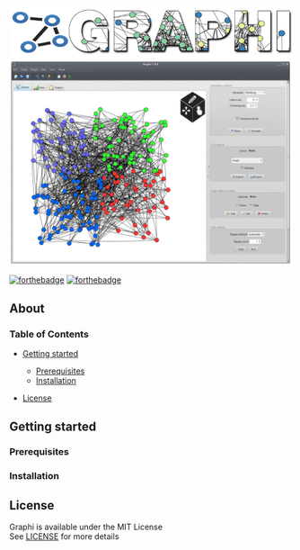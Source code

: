 <p align="center">
  <img src="preview/logo.png" />

  <img src="preview/SimulationExamplePreview.png" />
</p>

[![forthebadge](https://forthebadge.com/images/badges/made-with-java.svg)](https://forthebadge.com)
[![forthebadge](https://forthebadge.com/images/badges/built-with-love.svg)](https://forthebadge.com)

## About


### Table of Contents
- [Getting started](#Gettingstarted)
  * [Prerequisites](#Prerequisites)
  * [Installation](#Installation)
  
- [License](#License)

<a name="Gettingstarted" />

## Getting started 

<a name="Prerequisites" />

### Prerequisites

<a name="Installation" />

### Installation

<a name="License" />

## License
Graphi is available under the MIT License  
See [LICENSE](LICENSE) for more details
